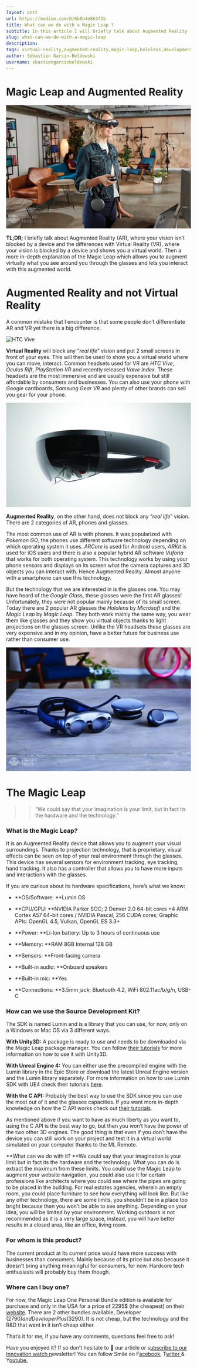 ```yaml
---
layout: post
url: https://medium.com/@/6b0b4e863f2b
title: What can we do with a Magic Leap ?
subtitle: In this article I will briefly talk about Augmented Reality (AR), what it is and the differences with Virtual Reality (VR). Then a more in…
slug: what-can-we-do-with-a-magic-leap
description: 
tags: virtual-reality,augmented-reality,magic-leap,hololens,development
author: Sébastien Garcin-Beldowski
username: sbastiengarcinbeldowski
---
```


# Magic Leap and Augmented Reality

![](/assets/images/posts/1*vN7h2OmewtE4fv5J947eEA.jpeg)

**TL;DR;** I briefly talk about Augmented Reality (AR), where your vision isn’t blocked by a device and the differences with Virtual Reality (VR), where your vision is blocked by a device and shows you a virtual world. Then a more in-depth explanation of the Magic Leap which allows you to augment virtually what you see around you through the glasses and lets you interact with this augmented world.

# Augmented Reality and not Virtual Reality

A common mistake that I encounter is that some people don’t differentiate AR and VR yet there is a big difference.

![HTC Vive](/assets/images/posts/1*ONJF-Hs-e0GQpAHTawytAA.png)

**Virtual Reality** will block any “*real life*” vision and put 2 small screens in front of your eyes. This will then be used to show you a virtual world where you can move, interact. Common headsets used for VR are *HTC Vive*, *Oculus Rift*, *PlayStation VR* and recently released *Valve Index*. These headsets are the most immersive and are usually expensive but still affordable by consumers and businesses. You can also use your phone with *Google* cardboards, *Samsung Gear VR* and plenty of other brands can sell you gear for your phone.

![Hololens](/assets/images/posts/1*D2IYTGnxVMK_rfAdzeFEPg.jpeg)

**Augmented Reality**, on the other hand, does not block any “*real life*” vision. There are 2 categories of AR, phones and glasses.

The most common use of AR is with phones. It was popularized with *Pokemon GO*, the phones use different software technology depending on which operating system it uses. *ARCore* is used for Android users, *ARKit* is used for iOS users and there is also a popular hybrid AR software *Vuforia* that works for both operating system. This technology works by using your phone sensors and displays on its screen what the camera captures and 3D objects you can interact with. Hence Augmented Reality. Almost anyone with a smartphone can use this technology.

But the technology that we are interested in is the glasses one. You may have heard of the *Google Glass*, these glasses were the first AR glasses! Unfortunately, they were not popular mainly because of its small screen.
Today there are 2 popular AR glasses the *Hololens* by *Microsoft* and the *Magic Leap* by *Magic Leap*. They both work mainly the same way, you wear them like glasses and they show you virtual objects thanks to light projections on the glasses screen.
Unlike the VR headsets these glasses are very expensive and in my opinion, have a better future for business use rather than consumer use.

![Magic Leap](/assets/images/posts/1*BP4DIrnA_tpV7VQ1C6_8wQ.jpeg)

# The Magic Leap

>> “We could say that your imagination is your limit, but in fact its the hardware and the technology.”

### What is the Magic Leap?

It is an Augmented Reality device that allows you to augment your visual surroundings.
Thanks to projection technology, that is proprietary, visual effects can be seen on top of your real environment through the glasses.
This device has several sensors for environment tracking, eye tracking, hand tracking. It also has a controller that allows you to have more inputs and interactions with the glasses.

If you are curious about its hardware specifications, here’s what we know:

* **OS/Software: **Lumin OS

* **CPU/GPU: **NVIDIA Parker SOC; 2 Denver 2.0 64-bit cores +4 ARM Cortex A57 64-bit cores / NVIDIA Pascal, 256 CUDA cores; Graphic APIs: OpenGL 4.5, Vulkan, OpenGL ES 3.3+

* **Power: **Li-Ion battery: Up to 3 hours of continuous use

* **Memory: **RAM 8GB Internal 128 GB

* **Sensors: **Front-facing camera

* **Built-in audio: **Onboard speakers

* **Built-in mic: **Yes

* **Connections: **3.5mm jack; Bluetooth 4.2, WiFi 802.11ac/b/g/n, USB-C

### How can we use the Source Development Kit?

The SDK is named Lumin and is a library that you can use, for now, only on a Windows or Mac OS via 3 different ways.

**With Unity3D:** A package is ready to use and needs to be downloaded via the Magic Leap package manager. You can follow [their tutorials](https://creator.magicleap.com/learn/guides/get-started-developing-in-unity) for more information on how to use it with Unity3D.

**With Unreal Engine 4:** You can either use the precompiled engine with the Lumin library in the Epic Store or download the latest Unreal Engine version and the Lumin library separately. For more information on how to use Lumin SDK with UE4 check their tutorials [here](https://creator.magicleap.com/learn/guides/sdk-unreal-installing-and-configuring).

**With the C API:** Probably the best way to use the SDK since you can use the most out of it and the glasses capacities. If you want more in-depth knowledge on how the C API works check out [their tutorials](https://creator.magicleap.com/learn/guides/lumin-sdk-overview).

As mentioned above if you want to have as much liberty as you want to, using the C API is the best way to go, but then you won’t have the power of the two other 3D engines.
The good thing is that even if you don’t have the device you can still work on your project and test it in a virtual world simulated on your computer thanks to the ML Remote.

**What can we do with it?
**We could say that your imagination is your limit but in fact its the hardware and the technology. What you can do is extract the maximum from these limits.
You could use the Magic Leap to augment your website navigation, you could also use it for certain professions like architects where you could see where the pipes are going to be placed in the building. For real estates agencies, wherein an empty room, you could place furniture to see how everything will look like.
But like any other technology, there are some limits, you shouldn’t be in a place too bright because then you won’t be able to see anything.
Depending on your idea, you will be limited by your environment. Working outdoors is not recommended as it is a very large space, instead, you will have better results in a closed area, like an office, living room.

### For whom is this product?

The current product at its current price would have more success with businesses than consumers. Mainly because of its price but also because it doesn’t bring anything meaningful for consumers, for now. Hardcore tech enthusiasts will probably buy them though.

### Where can I buy one?

For now, the Magic Leap One Personal Bundle edition is available for purchase and only in the USA for a price of 2295$ (the cheapest) on their [website](https://shop.magicleap.com/p/M9001#/). There are 2 other bundles available, Developer (2790$) and Developer Plus (3290$). It is not cheap, but the technology and the R&D that went in it isn’t cheap either.

That’s it for me, if you have any comments, questions feel free to ask!

Have you enjoyed it? If so don’t hesitate to 👏 our article or s[ubscribe to our Innovation watch n](https://www.getrevue.co/profile/smileinnovation)ewsletter!
You can follow Smile on F[acebook,](https://www.facebook.com/smileopensource) T[witter ](https://www.twitter.com/GroupeSmile)& Y[outube.](http://www.youtube.com/user/SmileOpenSource)


